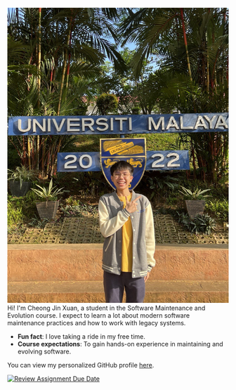 ![My Image](./Jx.jpg)  
Hi! I'm Cheong Jin Xuan, a student in the Software Maintenance and Evolution course.
I expect to learn a lot about modern software maintenance practices and how to work with legacy systems.

- **Fun fact**: I love taking a ride in my free time.
- **Course expectations**: To gain hands-on experience in maintaining and evolving software.

You can view my personalized GitHub profile
[here](https://github.com/MoneyCheongJx).

[![Review Assignment Due Date](https://classroom.github.com/assets/deadline-readme-button-22041afd0340ce965d47ae6ef1cefeee28c7c493a6346c4f15d667ab976d596c.svg)](https://classroom.github.com/a/O-1AGqKT)
